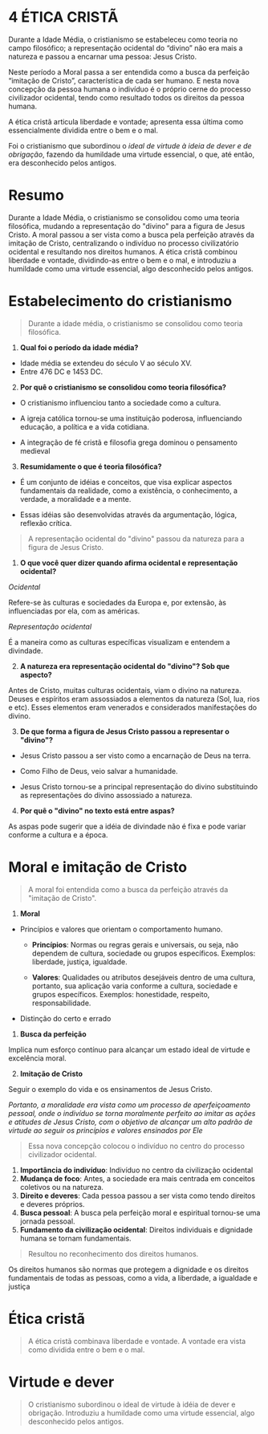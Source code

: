 # 4 ÉTICA CRISTÃ

Durante a Idade Média, o cristianismo se estabeleceu como teoria no campo filosófico; a representação ocidental do “divino” não era mais a natureza e passou a encarnar uma pessoa: Jesus Cristo.

Neste período a Moral passa a ser entendida como a busca da perfeição “imitação de Cristo”, característica de cada ser humano. E nesta nova concepção da pessoa humana o indivíduo é o próprio cerne do processo civilizador ocidental, tendo como resultado todos os direitos da pessoa humana.

A ética cristã articula liberdade e vontade; apresenta essa última como essencialmente dividida entre o bem e o mal.

Foi o cristianismo que subordinou o *ideal de virtude à ideia de dever e de obrigação*, fazendo da humildade uma virtude essencial, o que, até então, era desconhecido pelos antigos.

# Resumo

Durante a Idade Média, o cristianismo se consolidou como uma teoria filosófica, mudando a representação do "divino" para a figura de Jesus Cristo. A moral passou a ser vista como a busca pela perfeição através da imitação de Cristo, centralizando o indivíduo no processo civilizatório ocidental e resultando nos direitos humanos. A ética cristã combinou liberdade e vontade, dividindo-as entre o bem e o mal, e introduziu a humildade como uma virtude essencial, algo desconhecido pelos antigos.

# Estabelecimento do cristianismo

> Durante a idade média, o cristianismo se consolidou como teoria filosófica.

1. **Qual foi o período da idade média?**

- Idade média se extendeu do século V ao século XV.
- Entre 476 DC e 1453 DC.

2. **Por quê o cristianismo se consolidou como teoria filosófica?**
   
- O cristianismo influenciou tanto a sociedade como a cultura.

-  A igreja católica tornou-se uma instituição poderosa, influenciando educação, a política e a vida cotidiana.

-  A integração de fé cristã e filosofia grega dominou o pensamento medieval

3. **Resumidamente o que é teoria filosófica?**

- É um conjunto de idéias e conceitos, que visa explicar aspectos fundamentais da realidade, como a existência, o conhecimento, a verdade, a moralidade e a mente.
  
- Essas idéias são desenvolvidas através da argumentação, lógica, reflexão crítica.

> A representação ocidental do "divino" passou da natureza para a figura de Jesus Cristo.

1. **O que você quer dizer quando afirma ocidental e representação ocidental?**

*Ocidental*
  
Refere-se às culturas e sociedades da Europa e, por extensão, às influenciadas por ela, com as américas.

*Representação ocidental*

É a maneira como as culturas específicas visualizam e entendem a divindade.

2. **A natureza era representação ocidental do "divino"? Sob que aspecto?**
   
Antes de Cristo, muitas culturas ocidentais, viam o divino na natureza. Deuses e espíritos eram assossiados a elementos da natureza (Sol, lua, rios e etc). Esses elementos eram venerados e considerados manifestações do divino.

3. **De que forma a figura de Jesus Cristo passou a representar o "divino"?**

- Jesus Cristo passou a ser visto como a encarnação de Deus na terra.

- Como Filho de Deus, veio salvar a humanidade.
  
- Jesus Cristo tornou-se a principal representação do divino substituindo as representações do divino assossiado a natureza.

4. **Por quê o "divino" no texto está entre aspas?**

As aspas pode sugerir que a idéia de divindade não é fixa e pode variar conforme a cultura e a época.

# Moral e imitação de Cristo

> A moral foi entendida como a busca da perfeição através da "imitação de Cristo".

1. **Moral**
  
- Princípios e valores que orientam o comportamento humano.
  
    - **Princípios**: Normas ou regras gerais e universais, ou seja, não dependem de cultura, sociedade ou grupos específicos. Exemplos: liberdade, justiça, igualdade.
  
    - **Valores**: Qualidades ou atributos desejáveis dentro de uma cultura, portanto, sua aplicação varia conforme a cultura, sociedade e grupos específicos. Exemplos: honestidade, respeito, responsabilidade.
  
- Distinção do certo e errado

1. **Busca da perfeição**
   
Implica num esforço contínuo para alcançar um estado ideal de virtude e excelência moral.

2. **Imitação de Cristo**

Seguir o exemplo do vida e os ensinamentos de Jesus Cristo.
  
*Portanto, a moralidade era vista como um processo de aperfeiçoamento pessoal, onde o indivíduo se torna moralmente perfeito ao imitar as ações e atitudes de Jesus Cristo, com o objetivo de alcançar um alto padrão de virtude ao seguir os princípios e valores ensinados por Ele*

> Essa nova concepção colocou o indivíduo no centro do processo civilizador ocidental.

1. **Importância do indivíduo**: Indivíduo no centro da civilização ocidental
2. **Mudança de foco**: Antes, a sociedade era mais centrada em conceitos coletivos ou na natureza.
3. **Direito e deveres**: Cada pessoa passou a ser vista como tendo direitos e deveres próprios.
4. **Busca pessoal**: A busca pela perfeição moral e espiritual tornou-se uma jornada pessoal.
5. **Fundamento da civilização ocidental**: Direitos individuais e dignidade humana se tornam fundamentais.

> Resultou no reconhecimento dos direitos humanos.

Os direitos humanos são normas que protegem a dignidade e os direitos fundamentais de todas as pessoas, como a vida, a liberdade, a igualdade e justiça

# Ética cristã

> A ética cristã combinava liberdade e vontade.
> A vontade era vista como dividida entre o bem e o mal.

# Virtude e dever

> O cristianismo subordinou o ideal de virtude à idéia de dever e obrigação.
> Introduziu a humildade como uma virtude essencial, algo desconhecido pelos antigos.